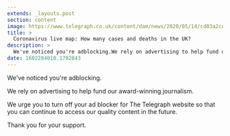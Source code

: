 ```yaml
--- 
extends: _layouts.post 
section: content 
image: https://www.telegraph.co.uk/content/dam/news/2020/05/14/cd03a2ce-7b60-4f5a-8031-cdb7493f196c.jpg?impolicy=logo-overlay 
title: > 
  Coronavirus live map: How many cases and deaths in the UK? 
description: > 
  We've noticed you're adblocking.We rely on advertising to help fund our award-winning journalism.We urge you to turn off your ad blocker for The Telegraph website so that you can continue to access our quality content in the future.Thank you for your support. 
date: 1602284010.1792843 
--- 
```

We've noticed you're adblocking.

We rely on advertising to help fund our award-winning journalism.

We urge you to turn off your ad blocker for The Telegraph website so that you can continue to access our quality content in the future.

Thank you for your support.